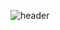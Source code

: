 ![header](https://capsule-render.vercel.app/api?type=cylinder&color=timeGradient&height=300&text=Hello!&desc=wisdom's&nbsp;Log&descSize=30&descAlignY=70&animation=fadeIn)

